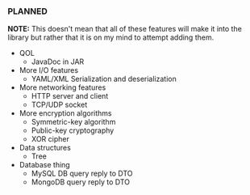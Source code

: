 ### PLANNED
<b>NOTE:</b> This doesn't mean that all of these features will make it into the library but rather that it is on my mind to attempt adding them.
- QOL
  - JavaDoc in JAR
- More I/O features
    - YAML/XML Serialization and deserialization
- More networking features
  - HTTP server and client
  - TCP/UDP socket
- More encryption algorithms
    - Symmetric-key algorithm
    - Public-key cryptography
    - XOR cipher
- Data structures
    - Tree
- Database thing
  - MySQL DB query reply to DTO
  - MongoDB query reply to DTO